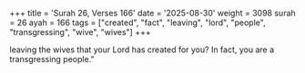 +++
title = 'Surah 26, Verses 166'
date = '2025-08-30'
weight = 3098
surah = 26
ayah = 166
tags = ["created", "fact", "leaving", "lord", "people", "transgressing", "wive", "wives"]
+++

leaving the wives that your Lord has created for you? In fact, you are a transgressing people.”